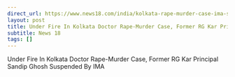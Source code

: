```yaml
---
direct_url: https://www.news18.com/india/kolkata-rape-murder-case-ima-suspends-membership-of-former-rg-kar-principal-sandip-ghosh-9030902.html
layout: post
title: Under Fire In Kolkata Doctor Rape-Murder Case, Former RG Kar Principal Sandip Ghosh Suspended By IMA
subtitle: News 18
tags: []
---
```


Under Fire In Kolkata Doctor Rape-Murder Case, Former RG Kar Principal Sandip Ghosh Suspended By IMA
